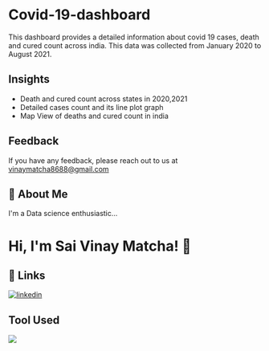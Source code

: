 # Covid-19-dashboard

This dashboard provides a detailed information about covid 19 cases, death and cured count across india. This data was collected from January 2020 to August 2021. 

## Insights

- Death and cured count across states in 2020,2021
- Detailed cases count and its line plot graph
- Map View of deaths and cured count in india

## Feedback

If you have any feedback, please reach out to us at vinaymatcha8688@gmail.com

## 🚀 About Me
I'm a Data science enthusiastic...


# Hi, I'm Sai Vinay Matcha! 👋


## 🔗 Links
[![linkedin](https://img.shields.io/badge/linkedin-0A66C2?style=for-the-badge&logo=linkedin&logoColor=white)](www.linkedin.com/in/sai-vinay-matcha-653661196)

## Tool Used
![](https://www.journalism.co.uk/assets/130/Tableau_logo_crop.jpg_resized_460_.jpeg)

![]()
